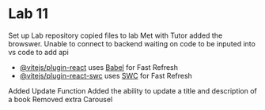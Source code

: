 # Lab 11

Set up Lab repository copied files to lab
Met with Tutor added the browswer. Unable to connect to backend waiting on code to be inputed into vs code to add api

- [@vitejs/plugin-react](https://github.com/vitejs/vite-plugin-react/blob/main/packages/plugin-react/README.md) uses [Babel](https://babeljs.io/) for Fast Refresh
- [@vitejs/plugin-react-swc](https://github.com/vitejs/vite-plugin-react-swc) uses [SWC](https://swc.rs/) for Fast Refresh

Added Update Function
Added the ability to update a title and description of a book
Removed extra Carousel
